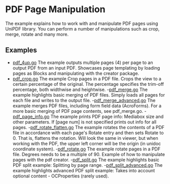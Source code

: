 # PDF Page Manipulation

The example explains how to work with and manipulate PDF pages using UniPDF library. You can perform a number of manipulations such as crop, merge, rotate and many more. 

## Examples

- [pdf_4up.go](pdf_4up.go) The example outputs multiple pages (4) per page to an output PDF from an input PDF. Showcases page templating by loading pages as Blocks and manipulating with the creator package.
- [pdf_crop.go](pdf_crop.go) The example Crop pages in a PDF file. Crops the view to a certain percentage of the original. The percentage specifies the trim-off percentage, both widthwise and heightwise.
-[pdf_merge.go](pdf_merge.go) The example highlights basic merging of PDF files. Simply loads all pages for each file and writes to the output file.
-[pdf_merge_advanced.go](pdf_merge_advanced.go) The example merges PDF files, including form field data (AcroForms). For a more basic merging of PDF page contents, see pdf_merge.go.
-[pdf_page_info.go](pdf_page_info.go) The example prints PDF page info: Mediabox size and other parameters. If [page num] is not specified prints out info for all pages.
-[pdf_rotate_flatten.go](pdf_rotate_flatten.go) The example rotates the contents of a PDF file in accordance with each page's Rotate entry and then sets Rotate to 0. That is, flattens the rotation. Will look the same in viewer, but when working with the PDF, the upper left corner will be the origin (in unidoc coordinate system).
-[pdf_rotate.go](pdf_rotate.go) The example rotate pages in a PDF file. Degrees needs to be a multiple of 90. Example of how to manipulate pages with the pdf creator.
-[pdf_split.go](pdf_split.go) The example highlights basic PDF split example: Splitting by page range.
-[pdf_split_advanced.go](pdf_split_advanced.go) The example highlights advanced PDF split example: Takes into account optional content - OCProperties (rarely used).